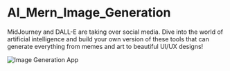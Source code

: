 # AI_Mern_Image_Generation
MidJourney and DALL-E are taking over social media. Dive into the world of artificial intelligence and build your own version of these tools that can generate everything from memes and art to beautiful UI/UX designs!

![Image Generation App](https://articles-img.sftcdn.net/f_auto,t_article_cover_xl/auto-mapping-folder/sites/3/2023/02/IA-generadoras-imagenes.jpeg)

